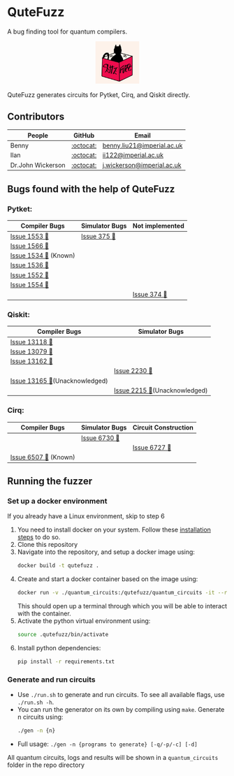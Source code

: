 # QuteFuzz
A bug finding tool for quantum compilers.

<p align="center" width="100%">
    <img width="20%" src="images/qutefuzz.png">

QuteFuzz generates circuits for Pytket, Cirq, and Qiskit directly. 

## Contributors

| People | GitHub | Email | 
|--------|--------|-------|
| Benny  | [:octocat:](https://github.com/Bennybenassius) | benny.liu21@imperial.ac.uk |
| Ilan  | [:octocat:](https://github.com/IlanIwumbwe) | ii122@imperial.ac.uk |
| Dr.John Wickerson  | [:octocat:](https://github.com/johnwickerson) | j.wickerson@imperial.ac.uk |

## Bugs found with the help of QuteFuzz

### Pytket:

| Compiler Bugs | Simulator Bugs | Not implemented |
|---------------|----------------|--------|
| [Issue 1553 &#x1F41E;](https://github.com/CQCL/tket/issues/1553)  | [Issue 375 &#x1F41E;](https://github.com/CQCL/pytket-qiskit/issues/375) | 
| [Issue 1566  &#x1F41E;](https://github.com/CQCL/tket/issues/1566) | 
| [Issue 1534  &#x1F41E;](https://github.com/CQCL/tket/issues/1534) (Known) |
| [Issue 1536  &#x1F41E;](https://github.com/CQCL/tket/issues/1536) |
| [Issue 1552  &#x1F41E;](https://github.com/CQCL/tket/issues/1552) | | 
| [Issue 1554  &#x1F41E;](https://github.com/CQCL/tket/issues/1554) | |
| | | [Issue 374 &#x1F41E;](https://github.com/CQCL/pytket-qiskit/issues/374) |

### Qiskit:
| Compiler Bugs | Simulator Bugs |
|---------------|----------------|
| [Issue 13118 &#x1F41E;](https://github.com/Qiskit/qiskit/issues/13118) |  | 
| [Issue 13079 &#x1F41E;](https://github.com/Qiskit/qiskit/issues/13079) |
| [Issue 13162 &#x1F41E;](https://github.com/Qiskit/qiskit/issues/13162) | |
| | [Issue 2230 &#x1F41E;](https://github.com/Qiskit/qiskit-aer/issues/2230) |
| [Issue 13165 &#x1F41E;](https://github.com/Qiskit/qiskit/issues/13165)(Unacknowledged) |  |
|  | [Issue 2215 &#x1F41E;](https://github.com/Qiskit/qiskit-aer/issues/2215)(Unacknowledged) |

### Cirq:

| Compiler Bugs | Simulator Bugs | Circuit Construction |
|---------------|----------------|--------|
|               | [Issue 6730 &#x1F41E;](https://github.com/quantumlib/Cirq/issues/6730) | 
| | | [Issue 6727 &#x1F41E;](https://github.com/quantumlib/Cirq/issues/6727) | 
| [Issue 6507 &#x1F41E;](https://github.com/quantumlib/Cirq/issues/6507) (Known) | | |



## Running the fuzzer

### Set up a docker environment

If you already have a Linux environment, skip to step 6

1. You need to install docker on your system. Follow these [installation steps](https://docs.docker.com/get-started/get-docker/) to do so.
2. Clone this repository
3. Navigate into the repository, and setup a docker image using:
    ``` sh
    docker build -t qutefuzz .
    ```
4. Create and start a docker container based on the image using: 
    ```sh 
    docker run -v ./quantum_circuits:/qutefuzz/quantum_circuits -it --rm qutefuzz
    ``` 
    This should open up a terminal through which you will be able to interact with the container.
5. Activate the python virtual environment using:
    ```sh
    source .qutefuzz/bin/activate
    ```
6. Install python dependencies:
    ```sh
    pip install -r requirements.txt
    ```

### Generate and run circuits

- Use `./run.sh` to generate and run circuits. To see all available flags, use `./run.sh -h`.
- You can run the generator on its own by compiling using `make`. Generate n circuits using:
    ```sh
    ./gen -n {n}
    ```
- Full usage: `./gen -n {programs to generate} [-q/-p/-c] [-d]`

All quantum circuits, logs and results will be shown in a `quantum_circuits` folder in the repo directory

